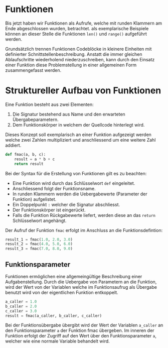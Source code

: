 # Funktionen

Bis jetzt haben wir Funktionen als Aufrufe, welche mit runden Klammern am Ende abgeschlossen wurden, betrachtet. 
als exemplarische Beispiele können an dieser Stelle die Funktionen `len()` und `range()` aufgeführt werden.

Grundsätzlich trennen Funktionen Codeblöcke in kleinere Einheiten mit definierter Schnittstellenbeschreibung.
Anstatt die immer gleichen Ablaufschritte wiederholend niederzuschreiben, kann durch den Einsatz einer Funktion
diese Problemstellung in einer allgemeinen Form zusammengefasst werden.

# Struktureller Aufbau von Funktionen
Eine Funktion besteht aus zwei Elementen:

1. Die Signatur bestehend aus Name und den erwarteten Übergabeparametern.
2. Dem Funktionskörper in welchem der Quellcode hinterlegt wird.

Dieses Konzept soll exemplarisch an einer Funktion aufgezeigt werden welche zwei Zahlen multipliziert und anschliessend
um eine weitere Zahl addiert.
```python
def fmac(a, b, c):
    result = a * b + c
    return result
```

Bei der Syntax für die Erstellung von Funktionen gilt es zu beachten:

- Eine Funktion wird durch das Schlüsselwort `def` eingeleitet.
- Anschliessend folgt der Funktionsname.
- In runden Klammern werden die Uebergabewerte (Parameter der Funktion) aufgelistet.
- Ein Doppelpunkt `:` welcher die Signatur abschliesst. 
- Der Funktionskörper ist eingerückt.
- Falls die Funktion Rückgabewerte liefert, werden diese an das `return` Schlüsselwort angehängt.

Der Aufruf der Funktion `fmac` erfolgt  im Anschluss an die Funktionsdefintion:
```python
result_1 = fmac(1.0, 2.0, 3.0)
result_2 = fmac(4.0, 5.0, 6.0)
result_3 = fmac(7.0, 8.0, 9.0)
```

## Funktionsparameter
Funktionen ermöglichen eine allgemeingültige Beschreibung einer Aufgabenstellung. Durch die Uebergabe
von Parametern an die Funktion, wird der Wert von der Variablen welche im Funktionsaufrug als Übergabe
benutzt wird von der eigentlichen Funktion entkoppelt. 

```python
a_caller = 1.0
b_caller = 2.0
c_caller = 3.0
result = fmac(a_caller, b_caller, c_caller)
```

Bei der Funktionsübergabe übergibt wird der Wert der Variablen `a_caller` an den Funktionsparameter
`a` der Funktion fmac übergeben. Im inneren der Funktion erfolgt der Zugriff auf den Wert über den
Funktionsparameter `a`, welcher wie eine normale Variable behandelt wird.

